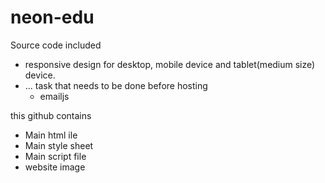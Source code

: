 # neon-edu
Source code included
- responsive design for desktop, mobile device and tablet(medium size) device.
- ...
  task that needs to be done before hosting
  - emailjs
  
this github contains
- Main html ile
- Main style sheet
- Main script file
- website image
